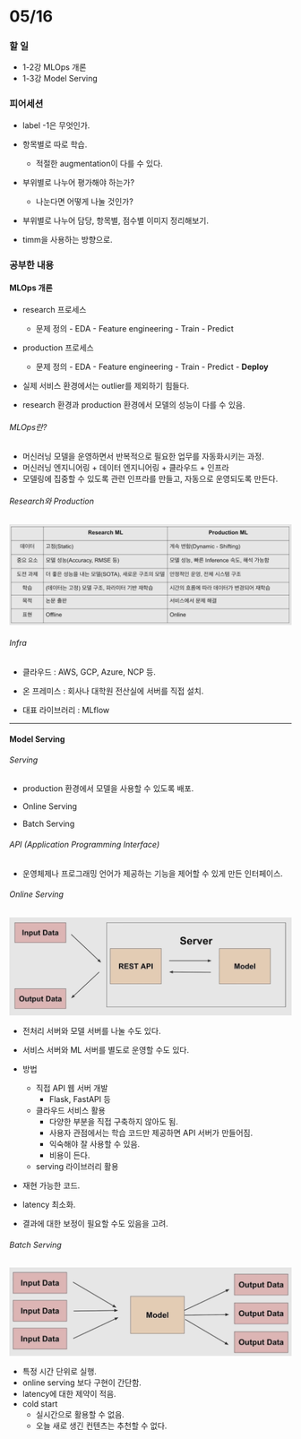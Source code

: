 # 05/16

### 할 일

* 1-2강 MLOps 개론
* 1-3강 Model Serving



### 피어세션

* label -1은 무엇인가.
* 항목별로 따로 학습.
  * 적절한 augmentation이 다를 수 있다.

* 부위별로 나누어 평가해야 하는가?
  * 나눈다면 어떻게 나눌 것인가?

* 부위별로 나누어 담당, 항목별, 점수별 이미지 정리해보기.
* timm을 사용하는 방향으로.




### 공부한 내용

#### MLOps 개론

* research 프로세스
  * 문제 정의 - EDA - Feature engineering - Train - Predict
* production 프로세스
  * 문제 정의 - EDA - Feature engineering - Train - Predict - **Deploy**



* 실제 서비스 환경에서는 outlier를 제외하기 힘들다.
* research 환경과 production 환경에서 모델의 성능이 다를 수 있음.



###### MLOps란?

* 머신러닝 모델을 운영하면서 반복적으로 필요한 업무를 자동화시키는 과정.
* 머신러닝 엔지니어링 + 데이터 엔지니어링 + 클라우드 + 인프라
* 모델링에 집중할 수 있도록 관련 인프라를 만들고, 자동으로 운영되도록 만든다.



###### Research와 Production

![image-20220516134600518](0516.assets/image-20220516134600518.png)



###### Infra

* 클라우드 : AWS, GCP, Azure, NCP 등.
* 온 프레미스 : 회사나 대학원 전산실에 서버를 직접 설치.



* 대표 라이브러리 : MLflow



---



####  Model Serving

###### Serving

* production 환경에서 모델을 사용할 수 있도록 배포.



* Online Serving
* Batch Serving



###### API (Application Programming Interface)

* 운영체제나 프로그래밍 언어가 제공하는 기능을 제어할 수 있게 만든 인터페이스.



###### Online Serving

![image-20220516195513627](0516.assets/image-20220516195513627.png)

* 전처리 서버와 모델 서버를 나눌 수도 있다.
* 서비스 서버와 ML 서버를 별도로 운영할 수도 있다.

* 방법
  * 직접 API 웹 서버 개발
    * Flask, FastAPI 등
  * 클라우드 서비스 활용
    * 다양한 부분을 직접 구축하지 않아도 됨.
    * 사용자 관점에서는 학습 코드만 제공하면 API 서버가 만들어짐.
    * 익숙해야 잘 사용할 수 있음.
    * 비용이 든다.
  * serving 라이브러리 활용

* 재현 가능한 코드.
* latency 최소화.
* 결과에 대한 보정이 필요할 수도 있음을 고려.



###### Batch Serving

![image-20220516200701916](0516.assets/image-20220516200701916.png)

* 특정 시간 단위로 실행.
* online serving 보다 구현이 간단함.
* latency에 대한 제약이 적음.
* cold start 
  * 실시간으로 활용할 수 없음.
  * 오늘 새로 생긴 컨텐츠는 추천할 수 없다.